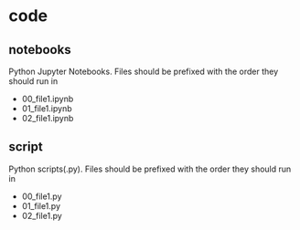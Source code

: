 # code

## notebooks
Python Jupyter Notebooks. Files should be prefixed with the order they should run in

- 00_file1.ipynb
- 01_file1.ipynb
- 02_file1.ipynb

## script
Python scripts(.py). Files should be prefixed with the order they should run in

- 00_file1.py
- 01_file1.py
- 02_file1.py